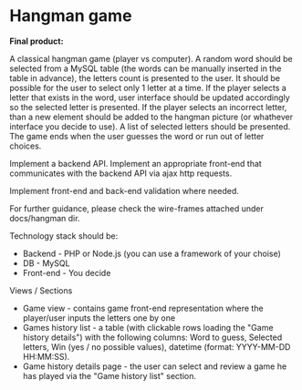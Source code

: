 Hangman game
=====================
**Final product:**

A classical hangman game (player vs computer). A random word should be selected from a MySQL table (the words can be manually inserted in the table in advance), the letters count is presented to the user. It should be possible for the user to select only 1 letter at a time. If the player selects a letter that exists in the word, user interface should be updated accordingly so the selected letter is presented. If the player selects an incorrect letter, than a new element should be added to the hangman picture (or whathever interface you decide to use). A list of selected letters should be presented.
The game ends when the user guesses the word or run out of letter choices.

Implement a backend API.
Implement an appropriate front-end that communicates with the backend API via ajax http requests. 

Implement front-end and back-end validation where needed.

For further guidance, please check the wire-frames attached under docs/hangman dir.  

Technology stack should be:

* Backend - PHP or Node.js (you can use a framework of your choise)
* DB - MySQL
* Front-end - You decide

Views / Sections

* Game view - contains game front-end representation where the player/user inputs the letters one by one
* Games history list - a table (with clickable rows loading the "Game history details") with the following columns: Word to guess, Selected letters, Win (yes / no possible values), datetime (format: YYYY-MM-DD HH:MM:SS).
* Game history details page - the user can select and review a game he has played via the "Game history list" section. 
